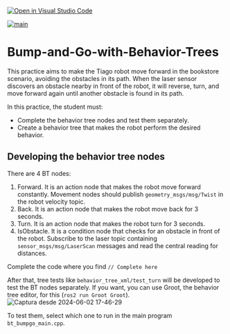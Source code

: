 [![Open in Visual Studio Code](https://classroom.github.com/assets/open-in-vscode-718a45dd9cf7e7f842a935f5ebbe5719a5e09af4491e668f4dbf3b35d5cca122.svg)](https://classroom.github.com/online_ide?assignment_repo_id=15213501&assignment_repo_type=AssignmentRepo)

[![main](https://github.com/SIGSOFT-Summer-Winter-School/bump-and-go-with-behavior-trees-cristinaStratan1/actions/workflows/main.yaml/badge.svg)](https://github.com/SIGSOFT-Summer-Winter-School/bump-and-go-with-behavior-trees-cristinaStratan1/actions/workflows/main.yaml)

# Bump-and-Go-with-Behavior-Trees

This practice aims to make the Tiago robot move forward in the bookstore scenario, avoiding the obstacles in its path. When the laser sensor discovers an obstacle nearby in front of the robot, it will reverse, turn, and move forward again until another obstacle is found in its path.

In this practice, the student must:
* Complete the behavior tree nodes and test them separately.
* Create a behavior tree that makes the robot perform the desired behavior.

## Developing the behavior tree nodes

There are 4 BT nodes:
1. Forward. It is an action node that makes the robot move forward constantly. Movement nodes should publish `geometry_msgs/msg/Twist` in the robot velocity topic.
2. Back.  It is an action node that makes the robot move back for 3 seconds.
3. Turn.  It is an action node that makes the robot turn for 3 seconds.
4. IsObstacle. It is a condition node that checks for an obstacle in front of the robot. Subscribe to the laser topic containing `sensor_msgs/msg/LaserScan` messages and read the central reading for distances.

Complete the code where you find `// Complete here`

After that, tree tests like `behavior_tree_xml/test_turn` will be developed to test the BT nodes separately. If you want, you can use Groot, the behavior tree editor, for this (`ros2 run Groot Groot`). 
![Captura desde 2024-06-02 17-46-29](https://github.com/SIGSOFT-Summer-Winter-School/Bump-and-Go-with-Behavior-Trees/assets/3810011/bcbb613f-fb22-4383-86ab-bb3b18a4bb9e)

To test them, select which one to run in the main program `bt_bumpgo_main.cpp`.


